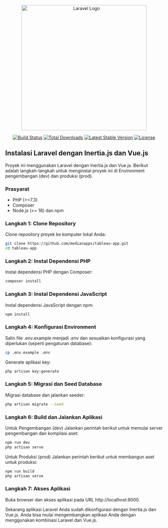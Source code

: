 <p align="center"><a href="https://laravel.com" target="_blank"><img src="https://raw.githubusercontent.com/laravel/art/master/logo-lockup/5%20SVG/2%20CMYK/1%20Full%20Color/laravel-logolockup-cmyk-red.svg" width="400" alt="Laravel Logo"></a></p>

<p align="center">
<a href="https://github.com/laravel/framework/actions"><img src="https://github.com/laravel/framework/workflows/tests/badge.svg" alt="Build Status"></a>
<a href="https://packagist.org/packages/laravel/framework"><img src="https://img.shields.io/packagist/dt/laravel/framework" alt="Total Downloads"></a>
<a href="https://packagist.org/packages/laravel/framework"><img src="https://img.shields.io/packagist/v/laravel/framework" alt="Latest Stable Version"></a>
<a href="https://packagist.org/packages/laravel/framework"><img src="https://img.shields.io/packagist/l/laravel/framework" alt="License"></a>
</p>

## Instalasi Laravel dengan Inertia.js dan Vue.js

Proyek ini menggunakan Laravel dengan Inertia.js dan Vue.js. Berikut adalah langkah-langkah untuk menginstal proyek ini di Environment pengembangan (dev) dan produksi (prod).

### Prasyarat

-   PHP (>=7.3)
-   Composer
-   Node.js (>= 18) dan npm 

### Langkah 1: Clone Repository

Clone repository proyek ke komputer lokal Anda:

```bash
git clone https://github.com/medianapps/tableau-app.git
cd tableau-app
```

### Langkah 2: Instal Dependensi PHP

Instal dependensi PHP dengan Composer:

```bash
composer install
```

### Langkah 3: Instal Dependensi JavaScript

Instal dependensi JavaScript dengan npm:

```bash
npm install
```

### Langkah 4: Konfigurasi Environment

Salin file .env.example menjadi .env dan sesuaikan konfigurasi yang diperlukan (seperti pengaturan database):

```bash
cp .env.example .env
```

Generate aplikasi key:

```bash
php artisan key:generate
```

### Langkah 5: Migrasi dan Seed Database

Migrasi database dan jalankan seeder:

```bash
php artisan migrate --seed
```

### Langkah 6: Build dan Jalankan Aplikasi

Untuk Pengembangan (dev)
Jalankan perintah berikut untuk memulai server pengembangan dan kompilasi aset:

```bash
npm run dev
php artisan serve
```

Untuk Produksi (prod)
Jalankan perintah berikut untuk membangun aset untuk produksi:

```bash
npm run build
php artisan serve
```

### Langkah 7: Akses Aplikasi

Buka browser dan akses aplikasi pada URL http://localhost:8000.

Sekarang aplikasi Laravel Anda sudah dikonfigurasi dengan Inertia.js dan Vue.js. Anda bisa mulai mengembangkan aplikasi Anda dengan menggunakan kombinasi Laravel dan Vue.js.
